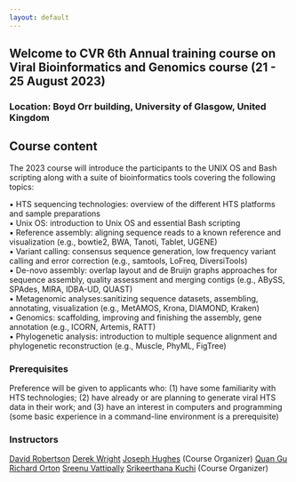 ```yaml
---
layout: default
---
```


## **Welcome to CVR 6th Annual training course on Viral Bioinformatics and Genomics course (21 - 25 August 2023)**

### **Location: Boyd Orr building, University of Glasgow, United Kingdom**


## Course content

The 2023 course will introduce the participants to the UNIX OS and Bash scripting along with a suite of bioinformatics tools covering the following topics: 

▪ HTS sequencing technologies: overview of the different HTS platforms and sample preparations \
▪ Unix OS: introduction to Unix OS and essential Bash scripting \
▪ Reference assembly: aligning sequence reads to a known reference and visualization (e.g., bowtie2, BWA, Tanoti, Tablet, UGENE) \
▪ Variant calling: consensus sequence generation, low frequency variant calling and error correction (e.g., samtools, LoFreq, DiversiTools) \
▪ De-novo assembly: overlap layout and de Bruijn graphs approaches for sequence assembly, quality assessment and merging contigs (e.g., ABySS, SPAdes, MIRA, IDBA-UD, QUAST) \
▪ Metagenomic analyses:sanitizing sequence datasets, assembling, annotating, visualization (e.g., MetAMOS, Krona, DIAMOND, Kraken) \
▪ Genomics: scaffolding, improving and finishing the assembly, gene annotation (e.g., ICORN, Artemis, RATT) \
▪ Phylogenetic analysis: introduction to multiple sequence alignment and phylogenetic reconstruction (e.g., Muscle, PhyML, FigTree) 


### Prerequisites
Preference will be given to applicants who: (1) have some familiarity with HTS technologies; (2) have already or are planning to generate viral HTS data in their work; and (3) have an interest in computers and programming (some basic experience in a command-line environment is a prerequisite)

### Instructors

[David Robertson](https://www.gla.ac.uk/schools/infectionimmunity/staff/davidrobertson/)
[Derek Wright](https://www.gla.ac.uk/schools/infectionimmunity/staff/derekwright/)
[Joseph Hughes](https://www.gla.ac.uk/schools/infectionimmunity/staff/josephhughes/) (Course Organizer)
[Quan Gu](https://www.gla.ac.uk/schools/infectionimmunity/staff/quangu/)
[Richard Orton](https://www.gla.ac.uk/schools/infectionimmunity/staff/richardorton/)
[Sreenu Vattipally](https://www.gla.ac.uk/schools/infectionimmunity/staff/sreenuvattipally/)
[Srikeerthana Kuchi](https://www.gla.ac.uk/schools/infectionimmunity/staff/srikeerthanakuchi/) (Course Organizer)




